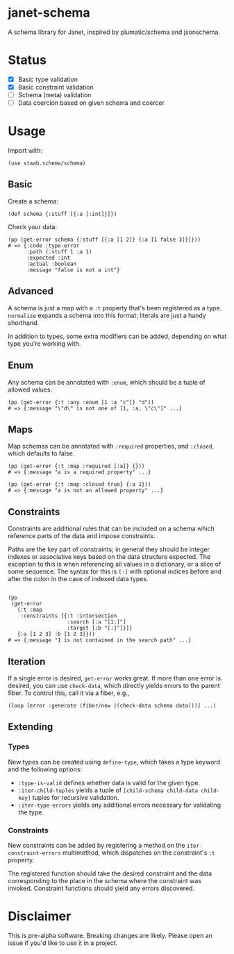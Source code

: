 # janet-schema

A schema library for Janet, inspired by plumatic/schema and jsonschema.

# Status

- [x] Basic type validation
- [x] Basic constraint validation
- [ ] Schema (meta) validation
- [ ] Data coercion based on given schema and coercer

# Usage

Import with:

```
(use staab.schema/schema)
```

## Basic

Create a schema:

```
(def schema {:stuff [{:a [:int]}]})
```

Check your data:

```
(pp (get-error schema {:stuff [{:a [1 2]} {:a [1 false 3]}]}))
# => {:code :type-error
      :path (:stuff 1 :a 1)
      :expected :int
      :actual :boolean
      :message "false is not a int"}
```

## Advanced

A schema is just a map with a `:t` property that's been registered as a type. `normalize` expands a schema into this format; literals are just a handy shorthand.

In addition to types, some extra modifiers can be added, depending on what type you're working with.

## Enum

Any schema can be annotated with `:enum`, which should be a tuple of allowed values.

```
(pp (get-error {:t :any :enum [1 :a "c"]} "d"))
# => {:message "\"d\" is not one of [1, :a, \"c\"]" ...}
```

## Maps

Map schemas can be annotated with `:required` properties, and `:closed`, which defaults to false.

```
(pp (get-error {:t :map :required [:a]} {}))
# => {:message "a is a required property" ...}

(pp (get-error {:t :map :closed true} {:a 1}))
# => {:message "a is not an allowed property" ...}
```

## Constraints

Constraints are additional rules that can be included on a schema which reference parts of the data and impose constraints.

Paths are the key part of constraints; in general they should be integer indexes or associative keys based on the data structure expected. The exception to this is when referencing all values in a dictionary, or a slice of some sequence. The syntax for this is `[:]` with optional indices before and after the colon in the case of indexed data types.

```

(pp
 (get-error
   {:t :map
    :constraints [{:t :intersection
                   :search [:a "[1:]"]
                   :target [:b "[:]"]}]}
   {:a [1 2 3] :b [1 2 3]}))
# => {:message "1 is not contained in the search path" ...}
```

## Iteration

If a single error is desired, `get-error` works great. If more than one error is desired, you can use `check-data`, which directly yields errors to the parent fiber. To control this, call it via a fiber, e.g.,

```
(loop [error :generate (fiber/new |(check-data schema data)))] ...)
```

## Extending

### Types

New types can be created using `define-type`, which takes a type keyword and the following options:

- `:type-is-valid` defines whether data is valid for the given type.
- `:iter-child-tuples` yields a tuple of `[child-schema child-data child-key]` tuples for recursive validation.
- `:iter-type-errors` yields any additional errors necessary for validating the type.

### Constraints

New constraints can be added by registering a method on the `iter-constraint-errors` multimethod, which dispatches on the constraint's `:t` property.

The registered function should take the desired constraint and the data corresponding to the place in the schema where the constraint was invoked. Constraint functions should yield any errors discovered.

# Disclaimer

This is pre-alpha software. Breaking changes are likely. Please open an issue if you'd like to use it in a project.

